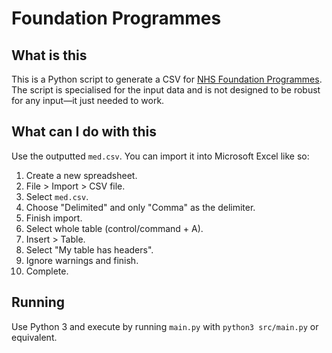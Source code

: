 # Foundation Programmes

## What is this

This is a Python script to generate a CSV for [NHS Foundation Programmes](https://www.oriel.nhs.uk/Web/Programme/GetProgramme/L085MXN4K1NSeFI3cnBEYTVWM24zeUpOSUJmaGRqZXhlVDVySXNrZytOVUpRdXRQK0dpWFZGWXoxVkIvSmNPRg). The script is specialised for the input data and is not designed to be robust for any input—it just needed to work.

## What can I do with this

Use the outputted `med.csv`. You can import it into Microsoft Excel like so:

1) Create a new spreadsheet.
2) File > Import > CSV file.
3) Select `med.csv`.
4) Choose "Delimited" and only "Comma" as the delimiter.
5) Finish import.
6) Select whole table (control/command + A).
7) Insert > Table.
8) Select "My table has headers".
9) Ignore warnings and finish.
10) Complete.

## Running

Use Python 3 and execute by running `main.py` with `python3 src/main.py` or equivalent.
